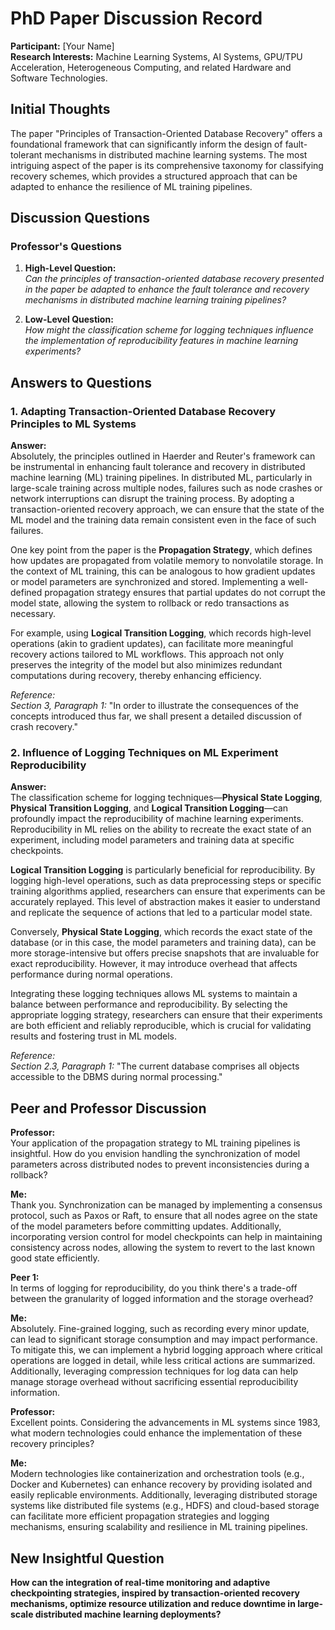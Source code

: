 # PhD Paper Discussion Record

**Participant:** [Your Name]  
**Research Interests:** Machine Learning Systems, AI Systems, GPU/TPU Acceleration, Heterogeneous Computing, and related Hardware and Software Technologies.

## Initial Thoughts

The paper "Principles of Transaction-Oriented Database Recovery" offers a foundational framework that can significantly inform the design of fault-tolerant mechanisms in distributed machine learning systems. The most intriguing aspect of the paper is its comprehensive taxonomy for classifying recovery schemes, which provides a structured approach that can be adapted to enhance the resilience of ML training pipelines.

## Discussion Questions

### Professor's Questions

1. **High-Level Question:**  
   *Can the principles of transaction-oriented database recovery presented in the paper be adapted to enhance the fault tolerance and recovery mechanisms in distributed machine learning training pipelines?*

2. **Low-Level Question:**  
   *How might the classification scheme for logging techniques influence the implementation of reproducibility features in machine learning experiments?*

## Answers to Questions

### 1. Adapting Transaction-Oriented Database Recovery Principles to ML Systems

**Answer:**  
Absolutely, the principles outlined in Haerder and Reuter's framework can be instrumental in enhancing fault tolerance and recovery in distributed machine learning (ML) training pipelines. In distributed ML, particularly in large-scale training across multiple nodes, failures such as node crashes or network interruptions can disrupt the training process. By adopting a transaction-oriented recovery approach, we can ensure that the state of the ML model and the training data remain consistent even in the face of such failures.

One key point from the paper is the **Propagation Strategy**, which defines how updates are propagated from volatile memory to nonvolatile storage. In the context of ML training, this can be analogous to how gradient updates or model parameters are synchronized and stored. Implementing a well-defined propagation strategy ensures that partial updates do not corrupt the model state, allowing the system to rollback or redo transactions as necessary.

For example, using **Logical Transition Logging**, which records high-level operations (akin to gradient updates), can facilitate more meaningful recovery actions tailored to ML workflows. This approach not only preserves the integrity of the model but also minimizes redundant computations during recovery, thereby enhancing efficiency.

*Reference:*  
*Section 3, Paragraph 1:* "In order to illustrate the consequences of the concepts introduced thus far, we shall present a detailed discussion of crash recovery."

### 2. Influence of Logging Techniques on ML Experiment Reproducibility

**Answer:**  
The classification scheme for logging techniques—**Physical State Logging**, **Physical Transition Logging**, and **Logical Transition Logging**—can profoundly impact the reproducibility of machine learning experiments. Reproducibility in ML relies on the ability to recreate the exact state of an experiment, including model parameters and training data at specific checkpoints.

**Logical Transition Logging** is particularly beneficial for reproducibility. By logging high-level operations, such as data preprocessing steps or specific training algorithms applied, researchers can ensure that experiments can be accurately replayed. This level of abstraction makes it easier to understand and replicate the sequence of actions that led to a particular model state.

Conversely, **Physical State Logging**, which records the exact state of the database (or in this case, the model parameters and training data), can be more storage-intensive but offers precise snapshots that are invaluable for exact reproducibility. However, it may introduce overhead that affects performance during normal operations.

Integrating these logging techniques allows ML systems to maintain a balance between performance and reproducibility. By selecting the appropriate logging strategy, researchers can ensure that their experiments are both efficient and reliably reproducible, which is crucial for validating results and fostering trust in ML models.

*Reference:*  
*Section 2.3, Paragraph 1:* "The current database comprises all objects accessible to the DBMS during normal processing."

## Peer and Professor Discussion

**Professor:**  
Your application of the propagation strategy to ML training pipelines is insightful. How do you envision handling the synchronization of model parameters across distributed nodes to prevent inconsistencies during a rollback?

**Me:**  
Thank you. Synchronization can be managed by implementing a consensus protocol, such as Paxos or Raft, to ensure that all nodes agree on the state of the model parameters before committing updates. Additionally, incorporating version control for model checkpoints can help in maintaining consistency across nodes, allowing the system to revert to the last known good state efficiently.

**Peer 1:**  
In terms of logging for reproducibility, do you think there's a trade-off between the granularity of logged information and the storage overhead?

**Me:**  
Absolutely. Fine-grained logging, such as recording every minor update, can lead to significant storage consumption and may impact performance. To mitigate this, we can implement a hybrid logging approach where critical operations are logged in detail, while less critical actions are summarized. Additionally, leveraging compression techniques for log data can help manage storage overhead without sacrificing essential reproducibility information.

**Professor:**  
Excellent points. Considering the advancements in ML systems since 1983, what modern technologies could enhance the implementation of these recovery principles?

**Me:**  
Modern technologies like containerization and orchestration tools (e.g., Docker and Kubernetes) can enhance recovery by providing isolated and easily replicable environments. Additionally, leveraging distributed storage systems like distributed file systems (e.g., HDFS) and cloud-based storage can facilitate more efficient propagation strategies and logging mechanisms, ensuring scalability and resilience in ML training pipelines.

## New Insightful Question

**How can the integration of real-time monitoring and adaptive checkpointing strategies, inspired by transaction-oriented recovery mechanisms, optimize resource utilization and reduce downtime in large-scale distributed machine learning deployments?**